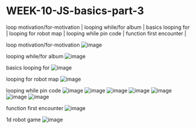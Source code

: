 # WEEK-10-JS-basics-part-3
loop motivation/for-motivation | looping while/for album | basics looping for | looping for robot map | looping while pin code | function first encounter | 




loop motivation/for-motivation
![image](https://user-images.githubusercontent.com/117738625/218531646-7949783e-adfa-416b-a4b8-6e74c17c5413.png)

looping while/for album
![image](https://user-images.githubusercontent.com/117738625/218531903-5516195e-7e41-4e7d-bf5b-07e8f8333ce0.png)

basics looping for
![image](https://user-images.githubusercontent.com/117738625/218532437-ee09addf-4f34-4200-8c27-9b58aea9771a.png)

looping for robot map
![image](https://user-images.githubusercontent.com/117738625/218532605-67d2aa35-e708-4da3-8b88-67685bba5cf5.png)

looping while pin code
![image](https://user-images.githubusercontent.com/117738625/218532946-4f8c3686-d998-4f21-826c-9a8fb230e75a.png)
![image](https://user-images.githubusercontent.com/117738625/218533518-d4d26bb1-250e-4976-97bf-e1805f8c5a23.png)
![image](https://user-images.githubusercontent.com/117738625/218533556-24221ae0-bc21-4635-aeea-86afd0b6d044.png)
![image](https://user-images.githubusercontent.com/117738625/218533596-d7d17ce4-2ab5-4341-ade5-4a44fa6624ec.png)
![image](https://user-images.githubusercontent.com/117738625/218533632-9b6f6f5e-e260-4a74-a731-91f8bb73aaba.png)
![image](https://user-images.githubusercontent.com/117738625/218533675-7ed34625-9f1e-49be-b9f3-31ff94945254.png)
![image](https://user-images.githubusercontent.com/117738625/218533711-c01341c7-bc7e-451f-a95a-21845fb505b3.png)


function first encounter
![image](https://user-images.githubusercontent.com/117738625/218533771-78f736e0-6cc3-4bdc-bb31-819d1ba3f00f.png)

1d robot game
![image](https://user-images.githubusercontent.com/117738625/218586618-cfd34064-7a59-464d-9aa7-a24c5f6aa46f.png)


